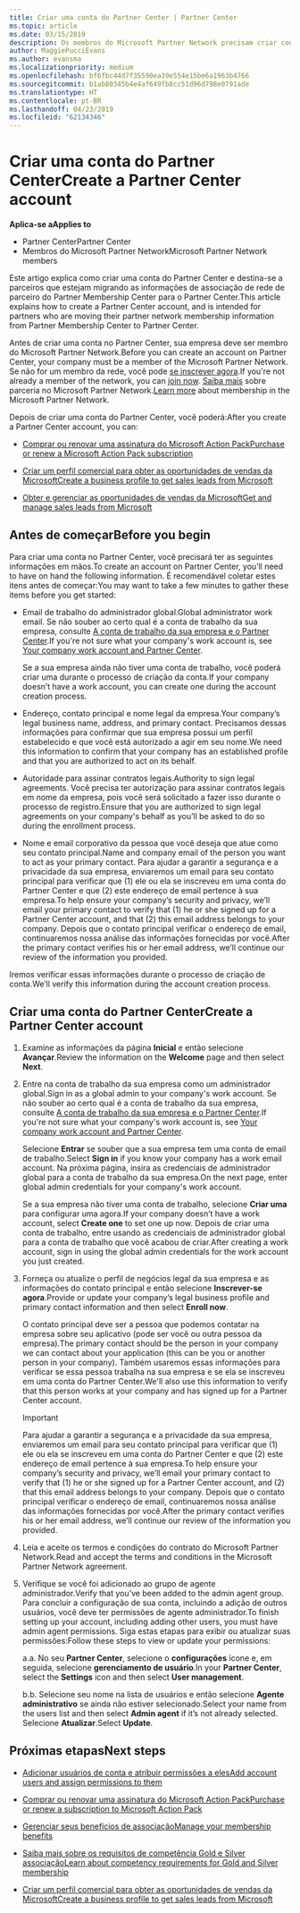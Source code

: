 ```yaml
---
title: Criar uma conta do Partner Center | Partner Center
ms.topic: article
ms.date: 03/15/2019
description: Os membros do Microsoft Partner Network precisam criar contas do Partner Center para gerenciar seus benefícios e competências de rede e criar um perfil de negócios.
author: MaggiePucciEvans
ms.author: evansma
ms.localizationpriority: medium
ms.openlocfilehash: bf6fbc44d7f35590ea39e554e15be6a1963b4766
ms.sourcegitcommit: b1ab80345b4e4af649fb8cc51d96d798e0791ade
ms.translationtype: HT
ms.contentlocale: pt-BR
ms.lasthandoff: 04/23/2019
ms.locfileid: "62134346"
---
```

# <a name="create-a-partner-center-account"></a><span data-ttu-id="c308e-103">Criar uma conta do Partner Center</span><span class="sxs-lookup"><span data-stu-id="c308e-103">Create a Partner Center account</span></span>

<span data-ttu-id="c308e-104">**Aplica-se a**</span><span class="sxs-lookup"><span data-stu-id="c308e-104">**Applies to**</span></span>

-   <span data-ttu-id="c308e-105">Partner Center</span><span class="sxs-lookup"><span data-stu-id="c308e-105">Partner Center</span></span>
-   <span data-ttu-id="c308e-106">Membros do Microsoft Partner Network</span><span class="sxs-lookup"><span data-stu-id="c308e-106">Microsoft Partner Network members</span></span>


<span data-ttu-id="c308e-107">Este artigo explica como criar uma conta do Partner Center e destina-se a parceiros que estejam migrando as informações de associação de rede de parceiro do Partner Membership Center para o Partner Center.</span><span class="sxs-lookup"><span data-stu-id="c308e-107">This article explains how to create a Partner Center account, and is intended for partners who are moving their partner network membership information from Partner Membership Center to Partner Center.</span></span> 

<span data-ttu-id="c308e-108">Antes de criar uma conta no Partner Center, sua empresa deve ser membro do Microsoft Partner Network.</span><span class="sxs-lookup"><span data-stu-id="c308e-108">Before you can create an account on Partner Center, your company must be a member of the Microsoft Partner Network.</span></span> <span data-ttu-id="c308e-109">Se não for um membro da rede, você pode [se inscrever agora](https://partners.microsoft.com/PartnerProgram/simplifiedenrollment.aspx).</span><span class="sxs-lookup"><span data-stu-id="c308e-109">If you're not already a member of the network, you can [join now](https://partners.microsoft.com/PartnerProgram/simplifiedenrollment.aspx).</span></span>  <span data-ttu-id="c308e-110">[Saiba mais](https://partner.microsoft.com/membership) sobre parceria no Microsoft Partner Network.</span><span class="sxs-lookup"><span data-stu-id="c308e-110">[Learn more](https://partner.microsoft.com/membership) about membership in the Microsoft Partner Network.</span></span>  

<span data-ttu-id="c308e-111">Depois de criar uma conta do Partner Center, você poderá:</span><span class="sxs-lookup"><span data-stu-id="c308e-111">After you create a Partner Center account, you can:</span></span>

-   [<span data-ttu-id="c308e-112">Comprar ou renovar uma assinatura do Microsoft Action Pack</span><span class="sxs-lookup"><span data-stu-id="c308e-112">Purchase or renew a Microsoft Action Pack subscription</span></span>](mpn-get-action-pack.md)

-   [<span data-ttu-id="c308e-113">Criar um perfil comercial para obter as oportunidades de vendas da Microsoft</span><span class="sxs-lookup"><span data-stu-id="c308e-113">Create a business profile to get sales leads from Microsoft</span></span>](create-a-marketing-profile.md)

-   [<span data-ttu-id="c308e-114">Obter e gerenciar as oportunidades de vendas da Microsoft</span><span class="sxs-lookup"><span data-stu-id="c308e-114">Get and manage sales leads from Microsoft</span></span>](responding-to-referrals.md)

## <a name="before-you-begin"></a><span data-ttu-id="c308e-115">Antes de começar</span><span class="sxs-lookup"><span data-stu-id="c308e-115">Before you begin</span></span>

<span data-ttu-id="c308e-116">Para criar uma conta no Partner Center, você precisará ter as seguintes informações em mãos.</span><span class="sxs-lookup"><span data-stu-id="c308e-116">To create an account on Partner Center, you’ll need to have on hand the following information.</span></span> <span data-ttu-id="c308e-117">É recomendável coletar estes itens antes de começar:</span><span class="sxs-lookup"><span data-stu-id="c308e-117">You may want to take a few minutes to gather these items before you get started:</span></span>

-   <span data-ttu-id="c308e-118">Email de trabalho do administrador global.</span><span class="sxs-lookup"><span data-stu-id="c308e-118">Global administrator work email.</span></span> <span data-ttu-id="c308e-119">Se não souber ao certo qual é a conta de trabalho da sua empresa, consulte [A conta de trabalho da sua empresa e o Partner Center](azure-active-directory-tenants-and-partner-center.md).</span><span class="sxs-lookup"><span data-stu-id="c308e-119">If you're not sure what your company's work account is, see [Your company work account and Partner Center](azure-active-directory-tenants-and-partner-center.md).</span></span>

    <span data-ttu-id="c308e-120">Se a sua empresa ainda não tiver uma conta de trabalho, você poderá criar uma durante o processo de criação da conta.</span><span class="sxs-lookup"><span data-stu-id="c308e-120">If your company doesn’t have a work account, you can create one during the account creation process.</span></span> 

-   <span data-ttu-id="c308e-121">Endereço, contato principal e nome legal da empresa.</span><span class="sxs-lookup"><span data-stu-id="c308e-121">Your company’s legal business name, address, and primary contact.</span></span> <span data-ttu-id="c308e-122">Precisamos dessas informações para confirmar que sua empresa possui um perfil estabelecido e que você está autorizado a agir em seu nome.</span><span class="sxs-lookup"><span data-stu-id="c308e-122">We need this information to confirm that your company has an established profile and that you are authorized to act on its behalf.</span></span> 

-   <span data-ttu-id="c308e-123">Autoridade para assinar contratos legais.</span><span class="sxs-lookup"><span data-stu-id="c308e-123">Authority to sign legal agreements.</span></span> <span data-ttu-id="c308e-124">Você precisa ter autorização para assinar contratos legais em nome da empresa, pois você será solicitado a fazer isso durante o processo de registro.</span><span class="sxs-lookup"><span data-stu-id="c308e-124">Ensure that you are authorized to sign legal agreements on your company's behalf as you’ll be asked to do so during the enrollment process.</span></span>

-   <span data-ttu-id="c308e-125">Nome e email corporativo da pessoa que você deseja que atue como seu contato principal.</span><span class="sxs-lookup"><span data-stu-id="c308e-125">Name and company email of the person you want to act as your primary contact.</span></span> <span data-ttu-id="c308e-126">Para ajudar a garantir a segurança e a privacidade da sua empresa, enviaremos um email para seu contato principal para verificar que (1) ele ou ela se inscreveu em uma conta do Partner Center e que (2) este endereço de email pertence à sua empresa.</span><span class="sxs-lookup"><span data-stu-id="c308e-126">To help ensure your company’s security and privacy, we’ll email your primary contact to verify that (1) he or she signed up for a Partner Center account, and that (2) this email address belongs to your company.</span></span> <span data-ttu-id="c308e-127">Depois que o contato principal verificar o endereço de email, continuaremos nossa análise das informações fornecidas por você.</span><span class="sxs-lookup"><span data-stu-id="c308e-127">After the primary contact verifies his or her email address, we’ll continue our review of the information you provided.</span></span>

<span data-ttu-id="c308e-128">Iremos verificar essas informações durante o processo de criação de conta.</span><span class="sxs-lookup"><span data-stu-id="c308e-128">We’ll verify this information during the account creation process.</span></span> 
 
## <a name="create-a-partner-center-account"></a><span data-ttu-id="c308e-129">Criar uma conta do Partner Center</span><span class="sxs-lookup"><span data-stu-id="c308e-129">Create a Partner Center account</span></span>

1.  <span data-ttu-id="c308e-130">Examine as informações da página **Inicial** e então selecione **Avançar**.</span><span class="sxs-lookup"><span data-stu-id="c308e-130">Review the information on the **Welcome** page and then select **Next**.</span></span>

2.  <span data-ttu-id="c308e-131">Entre na conta de trabalho da sua empresa como um administrador global.</span><span class="sxs-lookup"><span data-stu-id="c308e-131">Sign in as a global admin to your company's work account.</span></span> <span data-ttu-id="c308e-132">Se não souber ao certo qual é a conta de trabalho da sua empresa, consulte [A conta de trabalho da sua empresa e o Partner Center](azure-active-directory-tenants-and-partner-center.md).</span><span class="sxs-lookup"><span data-stu-id="c308e-132">If you're not sure what your company's work account is, see [Your company work account and Partner Center](azure-active-directory-tenants-and-partner-center.md).</span></span>

    <span data-ttu-id="c308e-133">Selecione **Entrar** se souber que a sua empresa tem uma conta de email de trabalho.</span><span class="sxs-lookup"><span data-stu-id="c308e-133">Select **Sign in** if you know your company has a work email account.</span></span> <span data-ttu-id="c308e-134">Na próxima página, insira as credenciais de administrador global para a conta de trabalho da sua empresa.</span><span class="sxs-lookup"><span data-stu-id="c308e-134">On the next page, enter global admin credentials for your company's work account.</span></span> 

    <span data-ttu-id="c308e-135">Se a sua empresa não tiver uma conta de trabalho, selecione **Criar uma** para configurar uma agora.</span><span class="sxs-lookup"><span data-stu-id="c308e-135">If your company doesn’t have a work account, select **Create one** to set one up now.</span></span> <span data-ttu-id="c308e-136">Depois de criar uma conta de trabalho, entre usando as credenciais de administrador global para a conta de trabalho que você acabou de criar.</span><span class="sxs-lookup"><span data-stu-id="c308e-136">After creating a work account, sign in using the global admin credentials for the work account you just created.</span></span>

3.  <span data-ttu-id="c308e-137">Forneça ou atualize o perfil de negócios legal da sua empresa e as informações do contato principal e então selecione **Inscrever-se agora**.</span><span class="sxs-lookup"><span data-stu-id="c308e-137">Provide or update your company’s legal business profile and primary contact information and then select **Enroll now**.</span></span> 

    <span data-ttu-id="c308e-138">O contato principal deve ser a pessoa que podemos contatar na empresa sobre seu aplicativo (pode ser você ou outra pessoa da empresa).</span><span class="sxs-lookup"><span data-stu-id="c308e-138">The primary contact should be the person in your company we can contact about your application (this can be you or another person in your company).</span></span> <span data-ttu-id="c308e-139">Também usaremos essas informações para verificar se essa pessoa trabalha na sua empresa e se ela se inscreveu em uma conta do Partner Center.</span><span class="sxs-lookup"><span data-stu-id="c308e-139">We'll also use this information to verify that this person works at your company and has signed up for a Partner Center account.</span></span>

    > [!IMPORTANT]  
    > <span data-ttu-id="c308e-140">Para ajudar a garantir a segurança e a privacidade da sua empresa, enviaremos um email para seu contato principal para verificar que (1) ele ou ela se inscreveu em uma conta do Partner Center e que (2) este endereço de email pertence à sua empresa.</span><span class="sxs-lookup"><span data-stu-id="c308e-140">To help ensure your company’s security and privacy, we’ll email your primary contact to verify that (1) he or she signed up for a Partner Center account, and (2) that this email address belongs to your company.</span></span> <span data-ttu-id="c308e-141">Depois que o contato principal verificar o endereço de email, continuaremos nossa análise das informações fornecidas por você.</span><span class="sxs-lookup"><span data-stu-id="c308e-141">After the primary contact verifies his or her email address, we’ll continue our review of the information you provided.</span></span>

4.  <span data-ttu-id="c308e-142">Leia e aceite os termos e condições do contrato do Microsoft Partner Network.</span><span class="sxs-lookup"><span data-stu-id="c308e-142">Read and accept the terms and conditions in the Microsoft Partner Network agreement.</span></span> 

5.  <span data-ttu-id="c308e-143">Verifique se você foi adicionado ao grupo de agente administrador.</span><span class="sxs-lookup"><span data-stu-id="c308e-143">Verify that you’ve been added to the admin agent group.</span></span> <span data-ttu-id="c308e-144">Para concluir a configuração de sua conta, incluindo a adição de outros usuários, você deve ter permissões de agente administrador.</span><span class="sxs-lookup"><span data-stu-id="c308e-144">To finish setting up your account, including adding other users, you must have admin agent permissions.</span></span> <span data-ttu-id="c308e-145">Siga estas etapas para exibir ou atualizar suas permissões:</span><span class="sxs-lookup"><span data-stu-id="c308e-145">Follow these steps to view or update your permissions:</span></span>

    <span data-ttu-id="c308e-146">a.</span><span class="sxs-lookup"><span data-stu-id="c308e-146">a.</span></span> <span data-ttu-id="c308e-147">No seu **Partner Center**, selecione o **configurações** ícone e, em seguida, selecione **gerenciamento de usuário**.</span><span class="sxs-lookup"><span data-stu-id="c308e-147">In your **Partner Center**, select the **Settings** icon and then select **User management**.</span></span>  

    <span data-ttu-id="c308e-148">b.</span><span class="sxs-lookup"><span data-stu-id="c308e-148">b.</span></span> <span data-ttu-id="c308e-149">Selecione seu nome na lista de usuários e então selecione **Agente administrativo** se ainda não estiver selecionado.</span><span class="sxs-lookup"><span data-stu-id="c308e-149">Select your name from the users list and then select **Admin agent** if it’s not already selected.</span></span> <span data-ttu-id="c308e-150">Selecione **Atualizar**.</span><span class="sxs-lookup"><span data-stu-id="c308e-150">Select **Update**.</span></span>  

## <a name="next-steps"></a><span data-ttu-id="c308e-151">Próximas etapas</span><span class="sxs-lookup"><span data-stu-id="c308e-151">Next steps</span></span>

-   [<span data-ttu-id="c308e-152">Adicionar usuários de conta e atribuir permissões a eles</span><span class="sxs-lookup"><span data-stu-id="c308e-152">Add account users and assign permissions to them</span></span>](create-user-accounts-and-set-permissions.md)

-   [<span data-ttu-id="c308e-153">Comprar ou renovar uma assinatura do Microsoft Action Pack</span><span class="sxs-lookup"><span data-stu-id="c308e-153">Purchase or renew a subscription to Microsoft Action Pack</span></span>](mpn-get-action-pack.md)

-   [<span data-ttu-id="c308e-154">Gerenciar seus benefícios de associação</span><span class="sxs-lookup"><span data-stu-id="c308e-154">Manage your membership benefits</span></span>](manage-your-partner-network-benefits.md)

-   [<span data-ttu-id="c308e-155">Saiba mais sobre os requisitos de competência Gold e Silver associação</span><span class="sxs-lookup"><span data-stu-id="c308e-155">Learn about competency requirements for Gold and Silver membership</span></span>](https://partner.microsoft.com/membership/competencies)

-   [<span data-ttu-id="c308e-156">Criar um perfil comercial para obter as oportunidades de vendas da Microsoft</span><span class="sxs-lookup"><span data-stu-id="c308e-156">Create a business profile to get sales leads from Microsoft</span></span>](create-a-marketing-profile.md)